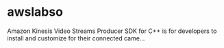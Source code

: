 # awslabso
Amazon Kinesis Video Streams Producer SDK for C++ is for developers to install and customize for their connected came…
